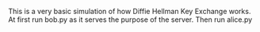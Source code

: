 This is a very basic simulation of how Diffie Hellman Key Exchange works.
At first run bob.py as it serves the purpose of the server.
Then run alice.py
